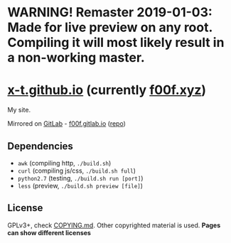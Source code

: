 # WARNING! Remaster 2019-01-03: Made for live preview on any root. Compiling it will most likely result in a non-working master.
# [x-t.github.io](https://x-t.github.io) (currently [f00f.xyz](https://f00f.xyz))

My site.

Mirrored on [GitLab](https://gitlab.com) - [f00f.gitlab.io](https://f00f.gitlab.io) ([repo](https://gitlab.com/f00f/f00f.gitlab.io))

## Dependencies
- `awk` (compiling http, `./build.sh`)
- `curl` (compiling js/css, `./build.sh full`)
- `python2.7` (testing, `./build.sh run [port]`)
- `less` (preview, `./build.sh preview [file]`)

## License
GPLv3+, check [COPYING.md](COPYING.md).
Other copyrighted material is used.
**Pages can show different licenses**
